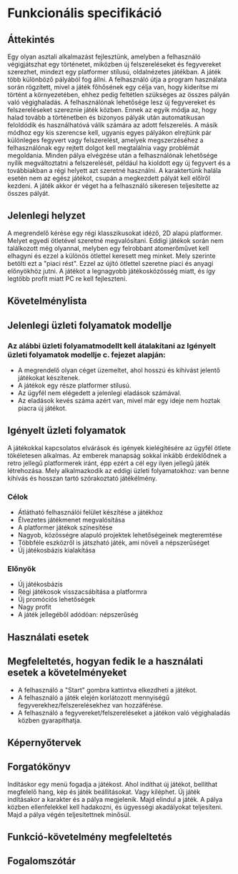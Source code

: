 
# Funkcionális specifikáció

##  Áttekintés
Egy olyan asztali alkalmazást fejlesztünk, amelyben a felhasználó végigjátszhat egy történetet, miközben új felszereléseket és fegyvereket szerezhet, mindezt
egy platformer stílusú, oldalnézetes játékban. A játék több különböző pályából fog állni. A felhasználó útja a program használata során rögzített, mivel a játék főhősének egy célja van, hogy kiderítse
mi történt a környezetében, ehhez pedig feltétlen szükséges az összes pályán való végighaladás. A felhasználónak lehetősége lesz új fegyvereket és felszereléseket
szereznie játék közben. Ennek az egyik módja az, hogy halad tovább a történetben és bizonyos pályák után automatikusan feloldódik és használhatóvá válik
számára az adott felszerelés. A másik módhoz egy kis szerencse kell, ugyanis egyes pályákon elrejtünk pár különleges fegyvert vagy felszerelést, amelyek
megszerzéséhez a felhasználónak egy rejtett dolgot kell megtalálnia vagy problémát megoldania.
Minden pálya elvégzése után a felhasználónak lehetősége nyílik megváltoztatni a felszerelését, például ha kioldott egy új fegyvert és a továbbiakban
a régi helyett azt szeretné használni.
A karaktertünk halála esetén nem az egész játékot, csupán a megkezdett pályát kell előlről kezdeni.
A játék akkor ér véget ha a felhasználó sikeresen teljesítette az összes pályát.

## Jelenlegi helyzet
A megrendelő kérése egy régi klasszikusokat idéző, 2D alapú platformer. Melyet egyedi ötletével szeretné megvalósítani. Eddigi játékok során nem találkozott még olyannal, melyben egy felrobbant atomerőművet kell elhagyni és ezzel a különös ötlettel keresett meg minket. Mely szerinte betölti ezt a "piaci rést". Ezzel az újító ötlettel szeretne piaci és anyagi előnyökhöz jutni. A játékot a legnagyobb játékosközösség miatt, és így legtöbb profit miatt PC re kell fejleszteni.

## Követelménylista


## Jelenlegi üzleti folyamatok modellje

### Az alábbi üzleti folyamatmodellt kell átalakítani az Igényelt üzleti folyamatok modellje c. fejezet alapján:
- A megrendelő olyan céget üzemeltet, ahol hosszú és kihívást jelentő játékokat készítenek.
- A játékok egy része platformer stílusú.
- Az ügyfél nem elégedett a jelenlegi eladások számával.
- Az eladások kevés száma azért van, mivel már egy ideje nem hoztak piacra új játékot.


## Igényelt üzleti folyamatok
A játékokkal kapcsolatos elvárások és igények kielégítésére az ügyfél ötlete tökéletesen alkalmas.
Az emberek manapság sokkal inkább érdeklődnek a retro jellegű platformerek iránt, épp ezért a cél egy ilyen jellegű játék létrehozása. Mely alkalmazkodik az eddigi üzleti folyamatokhoz: 
van benne kihívás és hosszan tartó szórakoztató játékélmény.

### Célok
- Átlátható felhasználói felület készítése a játékhoz
- Élvezetes játékmenet megvalósítása
- A platformer játékok színesítése
- Nagyob, közösségre alapuló projektek lehetőségeinek megteremtése
- Többféle eszközről is játszható játék, ami növeli a népszerűséget
- Új játékosbázis kialakítása
### Előnyök
- Új játékosbázis
- Régi játékosok visszacsábítása a platformra
- Új promóciós lehetőségek
- Nagy profit
- A játék jellegéből adódóan: népszerűség

## Használati esetek


## Megfeleltetés, hogyan fedik le a használati esetek a követelményeket
- A felhasználó a "Start" gombra kattintva elkezdheti a játékot.
- A felhasználó a játék elején korlátozott mennyiségű fegyverekhez/felszerelésekhez van hozzáférése.
- A felhasználó a fegyvereket/felszereléseket a játékon való végighaladás közben gyarapíthatja.

## Képernyőtervek


## Forgatókönyv
Indításkor egy menü fogadja a játékost. Ahol indíthat új játékot, bellíthat megfelelő hang, kép és játék beállításokat. Vagy kiléphet. Új játék indításakor a karakter és a pálya megjelenik. Majd elindul a játék. A pálya közben ellenfelekkel kell hadakozni, és ügyességi akadályokat teljesíteni. Majd a pálya végén teljesítettnek minősül.

## Funkció-követelmény megfeleltetés


## Fogalomszótár

